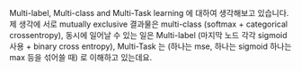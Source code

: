 Multi-label, Multi-class and Multi-Task learning 에 대하여 생각해보고 있습니다. 제 생각에 서로 mutually exclusive 결과물은 multi-class (softmax + categorical crossentropy), 동시에 일어날 수 있는 일은 Multi-label (마지막 노드 각각 sigmoid 사용 + binary cross entropy), Multi-Task 는 (하나는 mse, 하나는 sigmoid 하나는 max  등을 섞어쓸 때) 로 이해하고 있는데요. 